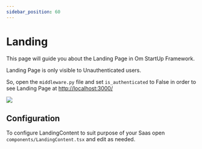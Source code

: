 ```yaml
---
sidebar_position: 60
---
```


# Landing

This page will guide you about the Landing Page in Om StartUp Framework. 

Landing Page is only visible to Unauthenticated users. 

So, open the `middleware.py` file and set  `is_authenticated` to False in order to see Landing Page  at [http://localhost:3000/](http://localhost:3000/)

![](/img/feautres_landing.png)

## Configuration 

To configure LandingContent to suit purpose of your Saas open `components/LandingContent.tsx` and edit as needed.


